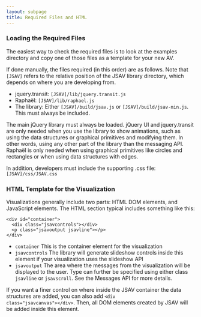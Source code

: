 ```yaml
---
layout: subpage
title: Required Files and HTML
---
```


### Loading the Required Files


The easiest way to check the required files is to look at
the examples directory and copy one of those files as a template for
your new AV.



If done manually, the files required (in this order) are as follows.
Note that <code>[JSAV]</code> refers to the relative position of the
JSAV library directory, which depends on where you are developing from.


 * jquery.transit: <code>[JSAV]/lib/jquery.transit.js</code>
 * Rapha&euml;l: <code>[JSAV]/lib/raphael.js</code>
 * The library: Either <code>[JSAV]/build/jsav.js</code> or
      <code>[JSAV]/build/jsav-min.js</code>.
      This must always be included.


The main jQuery library must always be loaded.
jQuery UI and jquery.transit are only needed when you use the
library to show animations, such as using the data structures or
graphical primitives and modifying them. In other words, using
any other part of the library than the messaging API. Rapha&euml;l is
only needed when using graphical primitives like circles and
rectangles or when using data structures with edges.


In addition, developers must include the supporting .css file:
<code>[JSAV]/css/JSAV.css</code>


### HTML Template for the Visualization


Visualizations generally include two parts:
HTML DOM elements, and JavaScript elements.
The HTML section typical includes something like this:

    <div id="container">
      <div class="jsavcontrols"></div>
      <p class="jsavoutput jsavline"></p>
    </div>

 * <code>container</code> This is the container element for the visualization
 * <code>jsavcontrols</code> The library will generate slideshow controls inside this
  element if your visualization uses the slideshow API
 * <code>jsavoutput</code> The area where the messages from the
      visualization will be displayed to the user.
      Type can further be specified using either
      class <code>jsavline</code> or <code>jsavscroll</code>.
      See the Messages API for more details.

If you want a finer control on where inside the JSAV container the
data structures are added, you can also add
<code>&lt;div class="jsavcanvas">&lt;/div></code>. Then, all DOM
elements created by JSAV will be added inside this element.
